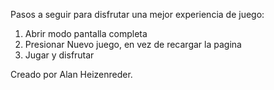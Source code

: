 Pasos a seguir para disfrutar una mejor experiencia de juego:

1. Abrir modo pantalla completa
2. Presionar Nuevo juego, en vez de recargar la pagina
3. Jugar y disfrutar

Creado por Alan Heizenreder.
